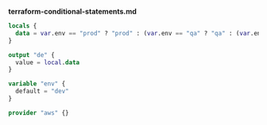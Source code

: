**terraform-conditional-statements.md**

```tf
locals {
  data = var.env == "prod" ? "prod" : (var.env == "qa" ? "qa" : (var.env == "uat" ? "uat" : "dev"))
}

output "de" {
  value = local.data
}

variable "env" {
  default = "dev"
}

provider "aws" {}

```
